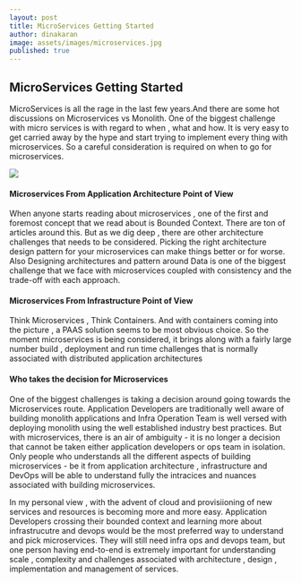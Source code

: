 ```yaml
---
layout: post
title: MicroServices Getting Started
author: dinakaran
image: assets/images/microservices.jpg
published: true
---
```

## MicroServices Getting Started

MicroServices is all the rage in the last few years.And there are some hot discussions on Microservices vs Monolith. One of the biggest challenge with micro services is with regard to when , what and how. It is very easy to get carried away by the hype and start trying to implement every thing with microservices. So a careful consideration is required on when to go for microservices.

![]({{site.baseurl}}/https://miro.medium.com/max/1400/1*1hBwhZ--xEVY35z5owT1Qw.jpeg)

#### Microservices From Application Architecture Point of View

When anyone starts reading about microservices , one of the first and foremost concept that we read about is Bounded Context. There are ton of articles around this. But as we dig deep , there are other architecture challenges that needs to be considered. Picking the right architecture design pattern for your microservices can make things better or for worse. Also Designing architectures and pattern around Data is one of the biggest challenge that we face with microservices coupled with consistency and the trade-off with each approach.  

#### Microservices From Infrastructure Point of View

Think Microservices , Think Containers. And with containers coming into the picture , a PAAS solution seems to be most obvious choice. So the moment microservices is being considered, it brings along with a fairly large number build , deployment and run time challenges that is normally associated with distributed application architectures 

#### Who takes the decision for Microservices 

One of the biggest challenges is  taking a decision around going towards the Microservices route. Application Developers are traditionally well aware of building monolith applications and Infra Operation Team is well versed with deploying monolith using the well established industry best practices. But with microservices, there is an air of ambiguity - it is no longer a decision that cannot be taken either application developers or ops team in isolation. Only people who understands all the different aspects of building microservices - be it from application architecture , infrastructure and DevOps will be able to understand fully the intracices and nuances associated with building microservices.

In my personal view , with the advent of cloud and provisiioning of new services and resources is becoming more and more easy. Application Developers crossing their bounded context and learning more about infrastrucutre and devops would be the most preferred way to understand and pick microservices. They will still need infra ops and devops team, but one person having end-to-end is extremely important for understanding scale , complexity and challenges associated with architecture , design , implementation and management of services. 




